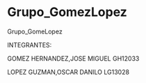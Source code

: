 # Grupo_GomezLopez
Grupo_GomeLopez

INTEGRANTES:  

GOMEZ HERNANDEZ,JOSE MIGUEL  GH12033


  LOPEZ GUZMAN,OSCAR DANILO    LG13028

